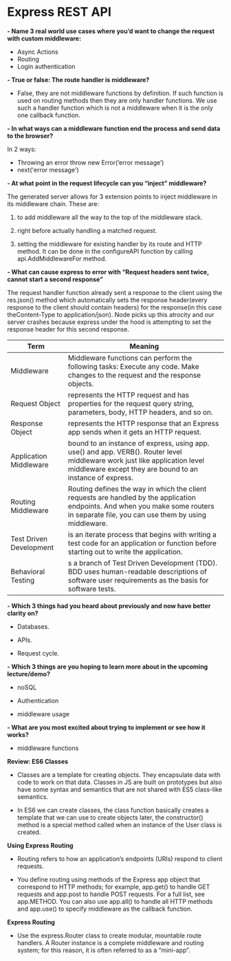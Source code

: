 # Express REST API

**- Name 3 real world use cases where you’d want to change the   request with custom middleware:**  

- Async Actions
- Routing
- Login authentication

**- True or false: The route handler is middleware?**  

- False, they are not middleware functions by definition. If such function is used on routing methods then they are only handler functions. We use such a handler function which is not a middleware when it is the only one callback function.

**- In what ways can a middleware function end the process and send data to the browser?**  

In 2 ways:

- Throwing an error throw new Error(‘error message’)
- next('error message')

**- At what point in the request lifecycle can you “inject” middleware?**  
 
The generated server allows for 3 extension points to inject middleware in its middleware chain. These are:

1. to add middleware all the way to the top of the middleware stack.

2. right before actually handling a matched request.

3. setting the middleware for existing handler by its route and HTTP method. It can be done in the configureAPI function by calling api.AddMiddlewareFor method.

 **- What can cause express to error with “Request headers sent twice, cannot start a second response”**  

 The request handler function already sent a response to the client using the res.json() method which automatically sets the response header(every response to the client should contain headers) for the response(in this case theContent-Type to application/json). Node picks up this atrocity and our server crashes because express under the hood is attempting to set the response header for this second response.


 Term|Meaning
-----|-----
Middleware|Middleware functions can perform the following tasks: Execute any code. Make changes to the request and the response objects.
Request Object|represents the HTTP request and has properties for the request query string, parameters, body, HTTP headers, and so on.
Response Object|represents the HTTP response that an Express app sends when it gets an HTTP request.
Application Middleware|bound to an instance of express, using app. use() and app. VERB(). Router level middleware work just like application level middleware except they are bound to an instance of express.
Routing Middleware|Routing defines the way in which the client requests are handled by the application endpoints. And when you make some routers in separate file, you can use them by using middleware.
Test Driven Development|is an iterate process that begins with writing a test code for an application or function before starting out to write the application.
Behavioral Testing|s a branch of Test Driven Development (TDD). BDD uses human-readable descriptions of software user requirements as the basis for software tests.





 **- Which 3 things had you heard about previously and now have better clarity on?**  

- Databases.

- APIs.

- Request cycle.  

**- Which 3 things are you hoping to learn more about in the upcoming lecture/demo?**  

- noSQL

- Authentication

- middleware usage

**- What are you most excited about trying to implement or see how it works?**  

- middleware functions

**Review: ES6 Classes**
- Classes are a template for creating objects. They encapsulate data with code to work on that data. Classes in JS are built on prototypes but also have some syntax and semantics that are not shared with ES5 class-like semantics.

- In ES6 we can create classes, the class function basically creates a template that we can use to create objects later, the constructor() method is a special method called when an instance of the User class is created.

**Using Express Routing**  
- Routing refers to how an application’s endpoints (URIs) respond to client requests.

- You define routing using methods of the Express app object that correspond to HTTP methods; for example, app.get() to handle GET requests and app.post to handle POST requests. For a full list, see app.METHOD. You can also use app.all() to handle all HTTP methods and app.use() to specify middleware as the callback function.

**Express Routing**  
- Use the express.Router class to create modular, mountable route handlers. A Router instance is a complete middleware and routing system; for this reason, it is often referred to as a “mini-app”.
 




